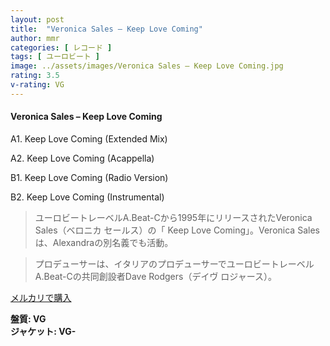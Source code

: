 ```yaml
---
layout: post
title:  "Veronica Sales – Keep Love Coming"
author: mmr
categories: [ レコード ]
tags: [ ユーロビート ]
image: ../assets/images/Veronica Sales – Keep Love Coming.jpg
rating: 3.5
v-rating: VG
---
```


#### Veronica Sales – Keep Love Coming

A1. Keep Love Coming (Extended Mix)

A2. Keep Love Coming (Acappella)

B1. Keep Love Coming (Radio Version)

B2. Keep Love Coming (Instrumental)

> ユーロビートレーベルA.Beat-Cから1995年にリリースされたVeronica Sales（ベロニカ セールス）の「 Keep Love Coming」。Veronica Salesは、Alexandraの別名義でも活動。

> プロデューサーは、イタリアのプロデューサーでユーロビートレーベルA.Beat-Cの共同創設者Dave Rodgers（デイヴ ロジャース）。


[メルカリで購入](https://jp.mercari.com/item/m18872108798)

<div class="mt-4 mb-4 d-flex align-items-center">
<strong class="mr-1">盤質: VG</strong>
</div>
<div class="mt-4 mb-4 d-flex align-items-center">
<strong class="mr-1">ジャケット: VG-</strong>
</div>
